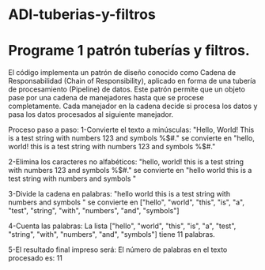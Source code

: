 # ADI-tuberias-y-filtros
#	Programe 1 patrón tuberías y filtros.

El código implementa un patrón de diseño conocido como Cadena de Responsabilidad (Chain of Responsibility), aplicado en forma de una tubería de procesamiento (Pipeline) de datos. Este patrón permite que un objeto pase por una cadena de manejadores hasta que se procese completamente. Cada manejador en la cadena decide si procesa los datos y pasa los datos procesados al siguiente manejador.

Proceso paso a paso:
1-Convierte el texto a minúsculas:
"Hello, World! This is a test string with numbers 123 and symbols %$#." se convierte en "hello, world! this is a test string with numbers 123 and symbols %$#."

2-Elimina los caracteres no alfabéticos:
"hello, world! this is a test string with numbers 123 and symbols %$#." se convierte en "hello world this is a test string with numbers and symbols "

3-Divide la cadena en palabras:
"hello world this is a test string with numbers and symbols " se convierte en ["hello", "world", "this", "is", "a", "test", "string", "with", "numbers", "and", "symbols"]

4-Cuenta las palabras:
La lista ["hello", "world", "this", "is", "a", "test", "string", "with", "numbers", "and", "symbols"] tiene 11 palabras.

5-El resultado final impreso será:
El número de palabras en el texto procesado es: 11
